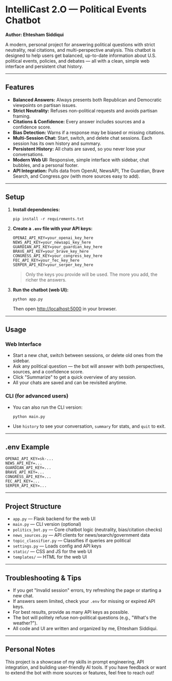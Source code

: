 # IntelliCast 2.O — Political Events Chatbot

**Author: Ehtesham Siddiqui**

A modern, personal project for answering political questions with strict neutrality, real citations, and multi-perspective analysis. This chatbot is designed to help users get balanced, up-to-date information about U.S. political events, policies, and debates — all with a clean, simple web interface and persistent chat history.

---

## Features

- **Balanced Answers:** Always presents both Republican and Democratic viewpoints on partisan issues.
- **Strict Neutrality:** Refuses non-political requests and avoids partisan framing.
- **Citations & Confidence:** Every answer includes sources and a confidence score.
- **Bias Detection:** Warns if a response may be biased or missing citations.
- **Multi-Session Chat:** Start, switch, and delete chat sessions. Each session has its own history and summary.
- **Persistent History:** All chats are saved, so you never lose your conversations.
- **Modern Web UI:** Responsive, simple interface with sidebar, chat bubbles, and a personal footer.
- **API Integration:** Pulls data from OpenAI, NewsAPI, The Guardian, Brave Search, and Congress.gov (with more sources easy to add).

---

## Setup

1. **Install dependencies:**
   ```
   pip install -r requirements.txt
   ```

2. **Create a `.env` file with your API keys:**
   ```
   OPENAI_API_KEY=your_openai_key_here
   NEWS_API_KEY=your_newsapi_key_here
   GUARDIAN_API_KEY=your_guardian_key_here
   BRAVE_API_KEY=your_brave_key_here
   CONGRESS_API_KEY=your_congress_key_here
   FEC_API_KEY=your_fec_key_here
   SERPER_API_KEY=your_serper_key_here
   ```
   > Only the keys you provide will be used. The more you add, the richer the answers.

3. **Run the chatbot (web UI):**
   ```
   python app.py
   ```
   Then open [http://localhost:5000](http://localhost:5000) in your browser.

---

## Usage

### **Web Interface**
- Start a new chat, switch between sessions, or delete old ones from the sidebar.
- Ask any political question — the bot will answer with both perspectives, sources, and a confidence score.
- Click "Summarize" to get a quick overview of any session.
- All your chats are saved and can be revisited anytime.

### **CLI (for advanced users)**
- You can also run the CLI version:
  ```
  python main.py
  ```
- Use `history` to see your conversation, `summary` for stats, and `quit` to exit.

---

## .env Example
```
OPENAI_API_KEY=sk-...
NEWS_API_KEY=...
GUARDIAN_API_KEY=...
BRAVE_API_KEY=...
CONGRESS_API_KEY=...
FEC_API_KEY=...
SERPER_API_KEY=...
```

---

## Project Structure
- `app.py` — Flask backend for the web UI
- `main.py` — CLI version (optional)
- `politics_bot.py` — Core chatbot logic (neutrality, bias/citation checks)
- `news_sources.py` — API clients for news/search/government data
- `topic_classifier.py` — Classifies if queries are political
- `settings.py` — Loads config and API keys
- `static/` — CSS and JS for the web UI
- `templates/` — HTML for the web UI

---

## Troubleshooting & Tips
- If you get "Invalid session" errors, try refreshing the page or starting a new chat.
- If answers seem limited, check your `.env` for missing or expired API keys.
- For best results, provide as many API keys as possible.
- The bot will politely refuse non-political questions (e.g., "What's the weather?").
- All code and UI are written and organized by me, Ehtesham Siddiqui.

---

## Personal Notes
This project is a showcase of my skills in prompt engineering, API integration, and building user-friendly AI tools. If you have feedback or want to extend the bot with more sources or features, feel free to reach out! 
